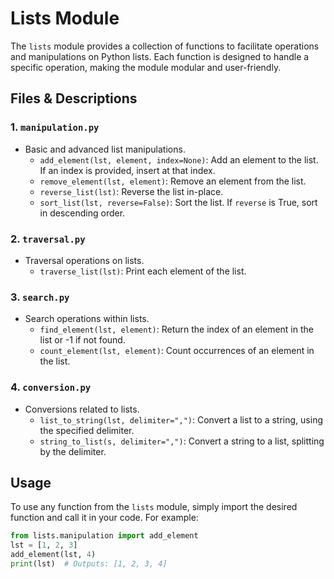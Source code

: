 # Lists Module

The `lists` module provides a collection of functions to facilitate operations and manipulations on Python lists. Each function is designed to handle a specific operation, making the module modular and user-friendly.

## Files & Descriptions

### 1. `manipulation.py`
- Basic and advanced list manipulations.
    - `add_element(lst, element, index=None)`: Add an element to the list. If an index is provided, insert at that index.
    - `remove_element(lst, element)`: Remove an element from the list.
    - `reverse_list(lst)`: Reverse the list in-place.
    - `sort_list(lst, reverse=False)`: Sort the list. If `reverse` is True, sort in descending order.

### 2. `traversal.py`
- Traversal operations on lists.
    - `traverse_list(lst)`: Print each element of the list.

### 3. `search.py`
- Search operations within lists.
    - `find_element(lst, element)`: Return the index of an element in the list or -1 if not found.
    - `count_element(lst, element)`: Count occurrences of an element in the list.

### 4. `conversion.py`
- Conversions related to lists.
    - `list_to_string(lst, delimiter=",")`: Convert a list to a string, using the specified delimiter.
    - `string_to_list(s, delimiter=",")`: Convert a string to a list, splitting by the delimiter.

## Usage

To use any function from the `lists` module, simply import the desired function and call it in your code. For example:
```python
from lists.manipulation import add_element
lst = [1, 2, 3]
add_element(lst, 4)
print(lst)  # Outputs: [1, 2, 3, 4]
